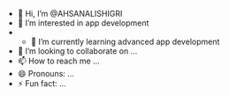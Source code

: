 - 👋 Hi, I’m @AHSANALISHIGRI
- 👀 I’m interested in app development
- - 🌱 I’m currently learning advanced app development
- 💞️ I’m looking to collaborate on ...
- 📫 How to reach me ...
- 😄 Pronouns: ...
- ⚡ Fun fact: ...

<!---
AHSANALISHIGRI/AHSANALISHIGRI is a ✨ special ✨ repository because its `README.md` (this file) appears on your GitHub profile.
You can click the Preview link to take a look at your changes.
--->
